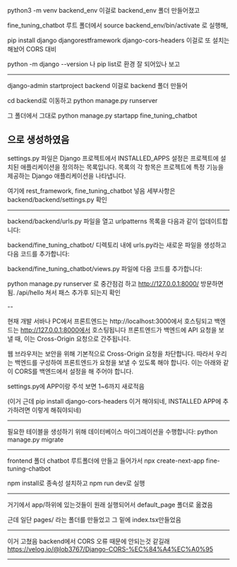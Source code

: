 python3 -m venv backend_env 이걸로 backend_env 폴더 만들어졌고

fine_tuning_chatbot 루트 폴더에서 source backend_env/bin/activate 로 실행해, 

pip install django djangorestframework django-cors-headers 이걸로 또 설치는 해놨어 CORS 대비

python -m django --version 나 pip list로 환경 잘 되어있나 보고

---

django-admin startproject backend 이걸로 backend 폴더 만들어

cd backend로 이동하고 python manage.py runserver

그 폴더에서 그대로 python manage.py startapp fine_tuning_chatbot

으로 생성하였음
---

settings.py 파일은 Django 프로젝트에서 INSTALLED_APPS 설정은 프로젝트에 설치된 애플리케이션을 정의하는 목록입니다. 목록의 각 항목은 프로젝트에 특정 기능을 제공하는 Django 애플리케이션을 나타냅니다.

여기에 rest_framework, fine_tuning_chatbot 넣음 세부사항은 backend/backend/settings.py 확인

---

backend/backend/urls.py 파일을 열고 urlpatterns 목록을 다음과 같이 업데이트합니다:

backend/fine_tuning_chatbot/ 디렉토리 내에 urls.py라는 새로운 파일을 생성하고 다음 코드를 추가합니다:

backend/fine_tuning_chatbot/views.py 파일에 다음 코드를 추가합니다:

python manage.py runserver 로 중간점검 하고 http://127.0.0.1:8000/ 방문하면됨. /api/hello 쳐서 패스 추가후 되는지 확인

-- 

현재 개발 서바나 PC에서 프론트엔드는 http://localhost:3000에서 호스팅되고 백엔드는 http://127.0.0.1:8000에서 호스팅됩니다 프론트엔드가 백엔드에 API 요청을 보낼 때, 이는 Cross-Origin 요청으로 간주됩니다. 

웹 브라우저는 보안을 위해 기본적으로 Cross-Origin 요청을 차단합니다. 따라서 우리는 백엔드를 구성하여 프론트엔드가 요청을 보낼 수 있도록 해야 합니다. 이는 아래와 같이 CORS를 백엔드에서 설정을 해 주어야 합니다. 

settings.py에 APP이랑 주석 보면 1~6까지 새로적음 

(이거 근데 pip install django-cors-headers 이거 해야되네, INSTALLED APP에 추가하려면 이렇게 해줘야되네)

---

필요한 테이블을 생성하기 위해 데이터베이스 마이그레이션을 수행합니다: python manage.py migrate

---

frontend 폴더 chatbot 루트폴더에 만들고 들어가서 npx create-next-app fine-tuning-chatbot

npm install로 종속성 설치하고 npm run dev로 실행

---

거기에서 app/하위에 있는것들이 원래 실행되어서 default_page 폴더로 옮겼음

근데 일단 pages/ 라는 폴더를 만들었고 그 밑에 index.tsx만들었음

---

이거 고쳤음 backend에서 CORS 오류 때문에 안되는것 같길래
https://velog.io/@lob3767/Django-CORS-%EC%84%A4%EC%A0%95

---




